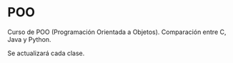 # POO
Curso de POO (Programación Orientada a Objetos).
Comparación entre C, Java y Python.

Se actualizará cada clase.
